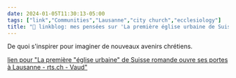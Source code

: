 ```yaml
---
date: 2024-01-05T11:30:13-05:00
tags: ["link","Communities","Lausanne","city church","ecclesiology"]
title: "🔗 linkblog: mes pensées sur 'La première église urbaine de Suisse romande ouvre ses portes à Lausanne - rts.ch - Vaud'"
---
```

De quoi s'inspirer pour imaginer de nouveaux avenirs chrétiens.

[lien pour "La première "église urbaine" de Suisse romande ouvre ses portes à Lausanne - rts.ch - Vaud"](https://www.rts.ch/info/regions/vaud/14601053-la-premiere-eglise-urbaine-de-suisse-romande-ouvre-ses-portes-a-lausanne.html?rts_source=rss_t)